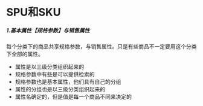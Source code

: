 # SPU和SKU

##### 1.基本属性【规格参数】与销售属性

每个分类下的商品共享规格参数，与销售属性。只是有些商品不一定要用这个分类下全部的属性。

- 属性是以三级分类组织起来的
- 规格参数中有些是可以提供检索的
- 规格参数也是基本属性，他们具有自己的分组
- 属性的分组也是以三级分类组织起来的
- 属性名确定的，但是值是每一个商品不同来决定的